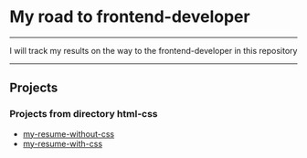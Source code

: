 # My road to frontend-developer

---

I will track my results on the way to the frontend-developer in this repository

---

## Projects

### Projects from directory html-css

- [my-resume-without-css](https://yrman.netlify.app/html-css/my-resume/my-resume-without-css)
- [my-resume-with-css](https://yrman.netlify.app/html-css/my-resume/my-resume-with-css)
